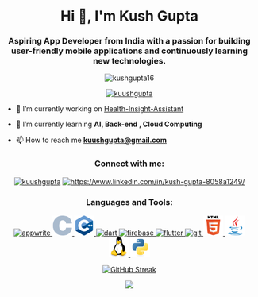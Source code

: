 <h1 align="center">Hi 👋, I'm Kush Gupta</h1>
<h3 align="center">Aspiring App Developer from India with a passion for building user-friendly mobile applications and continuously learning new technologies.</h3>

<p align="center"> <img src="https://komarev.com/ghpvc/?username=kushgupta16&label=Profile%20views&color=0e75b6&style=flat" alt="kushgupta16" /> </p>

<p align="center"> <a href="https://twitter.com/kuushgupta" target="blank"><img src="https://img.shields.io/twitter/follow/kuushgupta?logo=twitter&style=for-the-badge" alt="kuushgupta" /></a> </p>

- 🔭 I’m currently working on [ Health-Insight-Assistant](https://github.com/Kushgupta16/Health-Insight-Assistant)

- 🌱 I’m currently learning **AI, Back-end , Cloud Computing**

- 📫 How to reach me **kuushgupta@gmail.com**

<h3 align="center">Connect with me:</h3>
<p align="center">
<a href="https://twitter.com/kuushgupta" target="blank"><img align="center" src="https://raw.githubusercontent.com/rahuldkjain/github-profile-readme-generator/master/src/images/icons/Social/twitter.svg" alt="kuushgupta" height="30" width="40" /></a>
<a href="https://linkedin.com/in/kush-gupta-8058a1249/" target="blank"><img align="center" src="https://raw.githubusercontent.com/rahuldkjain/github-profile-readme-generator/master/src/images/icons/Social/linked-in-alt.svg" alt="https://www.linkedin.com/in/kush-gupta-8058a1249/" height="30" width="40" /></a>
</p>

<h3 align="center">Languages and Tools:</h3>
<p align="center"> <a href="https://appwrite.io" target="_blank" rel="noreferrer"> <img src="https://www.vectorlogo.zone/logos/appwriteio/appwriteio-icon.svg" alt="appwrite" width="40" height="40"/> </a> <a href="https://www.cprogramming.com/" target="_blank" rel="noreferrer"> <img src="https://raw.githubusercontent.com/devicons/devicon/master/icons/c/c-original.svg" alt="c" width="40" height="40"/> </a> <a href="https://www.w3schools.com/cpp/" target="_blank" rel="noreferrer"> <img src="https://raw.githubusercontent.com/devicons/devicon/master/icons/cplusplus/cplusplus-original.svg" alt="cplusplus" width="40" height="40"/> </a> <a href="https://dart.dev" target="_blank" rel="noreferrer"> <img src="https://www.vectorlogo.zone/logos/dartlang/dartlang-icon.svg" alt="dart" width="40" height="40"/> </a> <a href="https://firebase.google.com/" target="_blank" rel="noreferrer"> <img src="https://www.vectorlogo.zone/logos/firebase/firebase-icon.svg" alt="firebase" width="40" height="40"/> </a> <a href="https://flutter.dev" target="_blank" rel="noreferrer"> <img src="https://www.vectorlogo.zone/logos/flutterio/flutterio-icon.svg" alt="flutter" width="40" height="40"/> </a> <a href="https://git-scm.com/" target="_blank" rel="noreferrer"> <img src="https://www.vectorlogo.zone/logos/git-scm/git-scm-icon.svg" alt="git" width="40" height="40"/> </a> <a href="https://www.w3.org/html/" target="_blank" rel="noreferrer"> <img src="https://raw.githubusercontent.com/devicons/devicon/master/icons/html5/html5-original-wordmark.svg" alt="html5" width="40" height="40"/> </a> <a href="https://www.java.com" target="_blank" rel="noreferrer"> <img src="https://raw.githubusercontent.com/devicons/devicon/master/icons/java/java-original.svg" alt="java" width="40" height="40"/> </a> <a href="https://www.linux.org/" target="_blank" rel="noreferrer"> <img src="https://raw.githubusercontent.com/devicons/devicon/master/icons/linux/linux-original.svg" alt="linux" width="40" height="40"/> </a> <a href="https://www.python.org" target="_blank" rel="noreferrer"> <img src="https://raw.githubusercontent.com/devicons/devicon/master/icons/python/python-original.svg" alt="python" width="40" height="40"/> </a> </p>



<p align="center"><a href="https://git.io/streak-stats"><img src="https://github-readme-streak-stats-beige-ten.vercel.app?user=Kushgupta16&theme=github-dark-blue&date_format=j%20M%5B%20Y%5D" alt="GitHub Streak" /></a>


<p align="center"><img src="https://github-readme-stats.vercel.app/api?username=Kushgupta16&count_private=true&show_icons=true&theme=github_dark" /></a>
